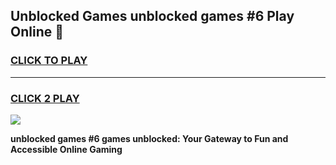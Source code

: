
## Unblocked Games unblocked games #6 Play Online 👋
<h3>
<a href="https://news.freeplayer.one?title=unblocked_games_#6&ref=17F">CLICK TO PLAY</a></h3>
<hr>

<h3>
<a href="https://news.freeplayer.one?title=unblocked_games_#6&ref=17F">CLICK 2 PLAY</a>
  
</h3>

<a href="https://news.freeplayer.one?title=unblocked_games_#6&ref=17F/"><img src="https://clearcache.store/games.png"></a>


**unblocked games #6 games unblocked: Your Gateway to Fun and Accessible Online Gaming**
